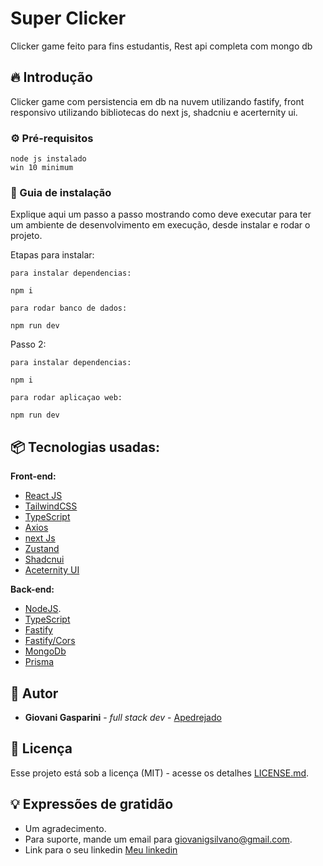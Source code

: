 # Super Clicker 

Clicker game feito para fins estudantis, Rest api completa com mongo db 

## 🔥 Introdução

Clicker game com persistencia em db na nuvem utilizando fastify, front responsivo utilizando bibliotecas do next js, shadcniu e acerternity ui.

### ⚙️ Pré-requisitos

```
node js instalado
win 10 minimum
```

### 🔨 Guia de instalação

Explique aqui um passo a passo mostrando como deve executar para ter um ambiente de desenvolvimento em execução, desde instalar e rodar o projeto.

Etapas para instalar:

```abra cmd na pasta back clicker e execute
para instalar dependencias:

npm i

para rodar banco de dados:

npm run dev

```
Passo 2:
```abra o cmd na pasta front clicker
para instalar dependencias:

npm i

para rodar aplicaçao web:

npm run dev
```

## 📦 Tecnologias usadas:

**Front-end:**
* [React JS](https://react.dev/)
* [TailwindCSS](https://tailwindcss.com/)
* [TypeScript](https://www.typescriptlang.org/)
* [Axios](https://axios-http.com)
* [next Js](https://nextjs.org)
* [Zustand](https://zustand-demo.pmnd.rs)
* [Shadcnui](https://ui.shadcn.com)
* [Aceternity UI](https://ui.aceternity.com)

**Back-end:**
* [NodeJS](https://nodejs.org/).
* [TypeScript](https://www.typescriptlang.org/) 
* [Fastify](https://fastify.dev)
* [Fastify/Cors](https://fastify.dev)
* [MongoDb](https://cloud.mongodb.com/)
* [Prisma](https://www.prisma.io) 

## 👷 Autor

* **Giovani Gasparini** - *full stack dev* - [Apedrejado](https://github.com/Apedrejado)

## 📄 Licença

Esse projeto está sob a licença (MIT) - acesse os detalhes [LICENSE.md](https://choosealicense.com/licenses/mit/).

## 💡 Expressões de gratidão

* Um agradecimento.
* Para suporte, mande um email para giovanigsilvano@gmail.com.
* Link para o seu linkedin [Meu linkedin](https://www.linkedin.com/in/ggsts)
